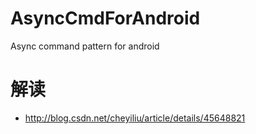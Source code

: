 # AsyncCmdForAndroid
Async command pattern for android

# 解读
* http://blog.csdn.net/cheyiliu/article/details/45648821
